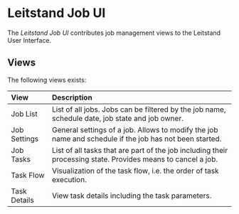 # Leitstand Job UI

The _Leitstand Job UI_ contributes job management views to the Leitstand User Interface.

## Views

The following views exists:

| View         | Description                                                                                                  |
|:-------------|:-------------------------------------------------------------------------------------------------------------|
| Job List     | List of all jobs. Jobs can be filtered by the job name, schedule date, job state and job owner.              |
| Job Settings | General settings of a job. Allows to modify the job name and schedule if the job has not been started.       |
| Job Tasks    | List of all tasks that are part of the job including their processing state. Provides means to cancel a job. |
| Task Flow    | Visualization of the task flow, i.e. the order of task execution.                                            |
| Task Details | View task details including the task parameters.                                                             |
